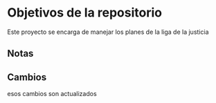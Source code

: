 # Objetivos de la repositorio

Este proyecto se encarga de manejar los planes de la liga de la justicia


## Notas
## Cambios
esos cambios son actualizados 
